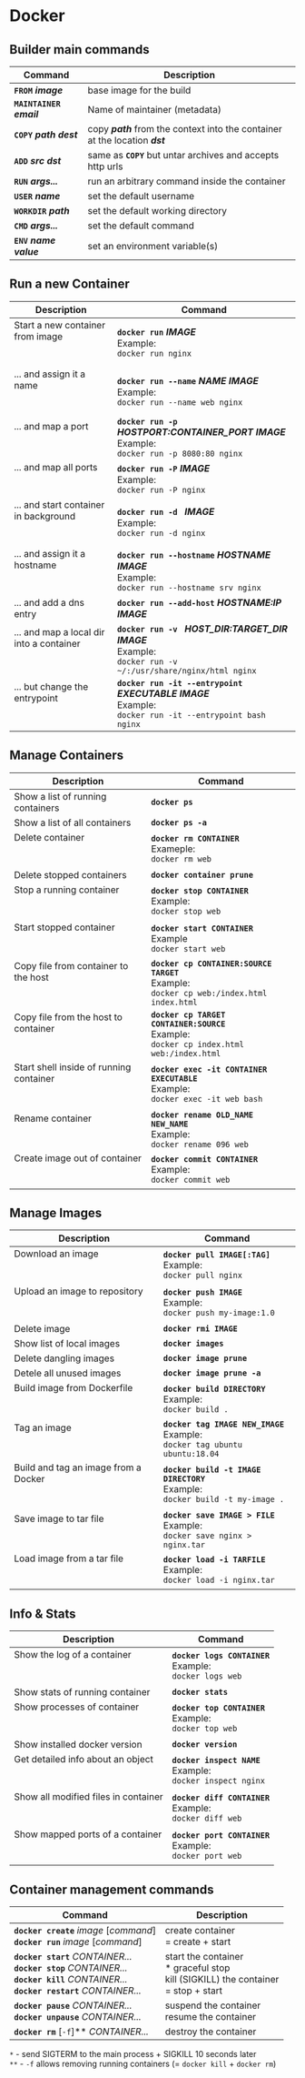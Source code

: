 # Docker

## Builder main commands

|**Command**                    |**Description**|
|---                            |---|
|**`FROM`** ___image___         | base image for the build|
|**`MAINTAINER`** ___email___   | Name of maintainer (metadata)|
|**`COPY`** ___path dest___     | copy ___path___ from the context into the container at the location ___dst___|
|**`ADD`** ___src dst___        | same as **`COPY`** but untar archives and accepts http urls|
|**`RUN`** ___args...___        | run an arbitrary command inside the container |
|**`USER`** ___name___          | set the default username|
|**`WORKDIR`** ___path___       | set the default working directory|
|**`CMD`** ___args...___        | set the default command|
|**`ENV`** ___name value___     | set an environment variable(s)|


## Run a new Container
|**Description**|**Command**|
|---|---|
|Start a new container from image<br><br><br>|**`docker run`** ___IMAGE___<br>Example: <br>`docker run nginx`|
|... and assign it a name<br><br><br>|**`docker run --name`** ___NAME IMAGE___<br>Example: <br>`docker run --name web nginx`|
|... and map a port<br><br><br>|**`docker run -p`** ___HOSTPORT:CONTAINER_PORT IMAGE___<br>Example:<br> `docker run -p 8080:80 nginx`|
|... and map all ports<br><br><br>|**`docker run -P`** ___IMAGE___<br>Example: <br>`docker run -P nginx`|
|... and start container in background<br><br><br>|**`docker run -d `** ___IMAGE___<br>Example:<br> `docker run -d nginx`|
|... and assign it a hostname<br><br><br>|**`docker run --hostname`** ___HOSTNAME IMAGE___<br>Example: <br>`docker run --hostname srv nginx`|
|... and add a dns entry|**`docker run --add-host`** ___HOSTNAME:IP IMAGE___|
|... and map a local dir into a container<br><br><br>|**`docker run -v `** ___HOST_DIR:TARGET_DIR IMAGE___<br>Example:<br> `docker run -v ~/:/usr/share/nginx/html nginx`|
|... but change the entrypoint<br><br><br>|**`docker run -it --entrypoint`** ___EXECUTABLE IMAGE___<br>Example: <br>`docker run -it --entrypoint bash nginx`|


## Manage Containers

|**Description**|**Command**|
|---|---|
|Show a list of running containers|**`docker ps`**|
|Show a list of all containers|**`docker ps -a`**|
|Delete container<br><br><br>|**`docker rm CONTAINER`**<br>Exameple:<br>`docker rm web`|
|Delete stopped containers|**`docker container prune`**|
|Stop a running container<br><br><br>|**`docker stop CONTAINER`**<br>Example:<br>`docker stop web`|
|Start stopped container<br><br><br>|**`docker start CONTAINER`**<br>Example<br>`docker start web`|
|Copy file from container to the host<br><br><br>|**`docker cp CONTAINER:SOURCE TARGET`**<br>Example:<br>`docker cp web:/index.html index.html`|
|Copy file from the host to container<br><br><br>|**`docker cp TARGET CONTAINER:SOURCE`**<br>Example:<br>`docker cp index.html web:/index.html`|
|Start shell inside of running container<br><br><br>|**`docker exec -it CONTAINER EXECUTABLE`**<br>Example:<br>`docker exec -it web bash`|
|Rename container<br><br><br>|**`docker rename OLD_NAME NEW_NAME`**<br>Example:<br>`docker rename 096 web`|
|Create image out of container<br><br><br>|**`docker commit CONTAINER`**<br>Example:<br>`docker commit web`|

## Manage Images

|**Description**|**Command**|
|---|---|
|Download an image<br><br><br>|**`docker pull IMAGE[:TAG]`**<br>Example:<br>`docker pull nginx `|
|Upload an image to repository<br><br><br>|**`docker push IMAGE`**<br>Example:<br>`docker push my-image:1.0`|
|Delete image|**`docker rmi IMAGE`**|
|Show list of local images|**`docker images`**|
|Delete dangling images|**`docker image prune`**|
|Detele all unused images|**`docker image prune -a`**|
|Build image from Dockerfile<br><br><br>|**`docker build DIRECTORY`**<br>Example:<br>`docker build .`|
|Tag an image<br><br><br>|**`docker tag IMAGE NEW_IMAGE`**<br>Example:<br>`docker tag ubuntu ubuntu:18.04`|
|Build and tag an image from a Docker<br><br><br>|**`docker build -t IMAGE DIRECTORY`**<br>Example:<br>`docker build -t my-image .`|
|Save image to tar file<br><br><br>|**`docker save IMAGE > FILE`**<br>Example:<br>`docker save nginx > nginx.tar`|
|Load image from a tar file<br><br><br>|**`docker load -i TARFILE`**<br>Example:<br>`docker load -i nginx.tar`|



## Info & Stats

|**Description**|**Command**|
|---|---|
|Show the log of a container<br><br><br>|**`docker logs CONTAINER`**<br>Example:<br>`docker logs web`|
|Show stats of running container|**`docker stats`**|
|Show processes of container<br><br><br>|**`docker top CONTAINER`**<br>Example:<br>`docker top web`|
|Show installed docker version|**`docker version`**|
|Get detailed info about an object<br><br><br>|**`docker inspect NAME`**<br>Example:<br>`docker inspect nginx`|
|Show all modified files in container<br><br><br>|**`docker diff CONTAINER`**<br>Example:<br>`docker diff web`|
|Show mapped ports of a container<br><br><br>|**`docker port CONTAINER`**<br>Example:<br>`docker port web`|




## Container management commands

|**Command**|**Description**|
|---|---|
|**`docker create`** _image_ [_command_]<br>**`docker run`** _image_ [_command_]| create container<br>= create + start |
|**`docker start`** _CONTAINER..._<br>**`docker stop`** _CONTAINER..._<br>**`docker kill`** _CONTAINER..._<br>**`docker restart`** _CONTAINER..._|start the container<br>* graceful stop<br>kill (SIGKILL) the container<br>= stop + start|
|**`docker pause`** _CONTAINER..._<br>**`docker unpause`** _CONTAINER..._|suspend the container<br>resume the container|
|**`docker rm`** [`-f`]** _CONTAINER..._|destroy the container|

`*` - send SIGTERM to the main process + SIGKILL 10 seconds later<br>
`**` - `-f` allows removing running containers (= `docker kill` + `docker rm`)